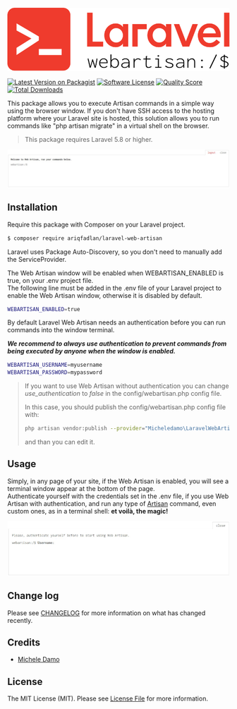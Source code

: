 ![Laravel Web Artisan](images/laravel-web-artisan-logo.svg?raw=true "Laravel Web Artisan")

[![Latest Version on Packagist][ico-version]][link-packagist]
[![Software License][ico-license]](LICENSE.md)
[![Quality Score][ico-code-quality]][link-code-quality]
[![Total Downloads][ico-downloads]][link-downloads]

This package allows you to execute Artisan commands in a simple way using the browser window. If you don't have SSH access to the hosting platform where your Laravel site is hosted, this solution allows you to run commands like "php artisan migrate" in a virtual shell on the browser.

> This package requires Laravel 5.8 or higher.

![Preview](images/laravel-web-artisan-preview.jpg?raw=true&v=1.1.1 "Preview")

## Installation

Require this package with Composer on your Laravel project.

``` bash
$ composer require ariqfadlan/laravel-web-artisan
```
Laravel uses Package Auto-Discovery, so you don't need to manually add the ServiceProvider.

The Web Artisan window will be enabled when WEBARTISAN_ENABLED is true, on your .env project file.     
The following line must be added in the .env file of your Laravel project to enable the Web Artisan window, otherwise it is disabled by default.

``` bash
WEBARTISAN_ENABLED=true
```
 
By default Laravel Web Artisan needs an authentication before you can run commands into the window terminal.
  
***We recommend to always use authentication to prevent commands from being executed by anyone when the window is enabled.***

``` bash
WEBARTISAN_USERNAME=myusername
WEBARTISAN_PASSWORD=mypassword
```

> If you want to use Web Artisan without authentication you can change *use_authentication* to *false* in the config/webartisan.php config file.
>
>In this case, you should publish the config/webartisan.php config file with:
>
>``` bash
>php artisan vendor:publish --provider="Micheledamo\LaravelWebArtisan\LaravelWebArtisanServiceProvider"
>```
>
> and than you can edit it.

## Usage
Simply, in any page of your site, if the Web Artisan is enabled, you will see a terminal window appear at the bottom of the page.  
Authenticate yourself with the credentials set in the .env file, if you use Web Artisan with authentication, and run any type of [Artisan](https://laravel.com/docs/7.x/artisan) command, even custom ones, as in a terminal shell: **et voilà, the magic!**

![Usage example](images/laravel-web-artisan-usage.gif?raw=true "Usage example")

## Change log

Please see [CHANGELOG](CHANGELOG.md) for more information on what has changed recently.

## Credits

- [Michele Damo][link-author]

## License

The MIT License (MIT). Please see [License File](LICENSE.md) for more information.

[ico-version]: https://img.shields.io/packagist/v/micheledamo/laravel-web-artisan.svg?style=flat-square
[ico-license]: https://img.shields.io/badge/license-MIT-brightgreen.svg?style=flat-square
[ico-code-quality]: https://img.shields.io/scrutinizer/g/micheledamo/laravel-web-artisan.svg?style=flat-square
[ico-downloads]: https://img.shields.io/packagist/dt/micheledamo/laravel-web-artisan.svg?style=flat-square

[link-packagist]: https://packagist.org/packages/micheledamo/laravel-web-artisan
[link-code-quality]: https://scrutinizer-ci.com/g/micheledamo/laravel-web-artisan
[link-downloads]: https://packagist.org/packages/micheledamo/laravel-web-artisan
[link-author]: https://github.com/micheledamo
[link-contributors]: ../../contributors
